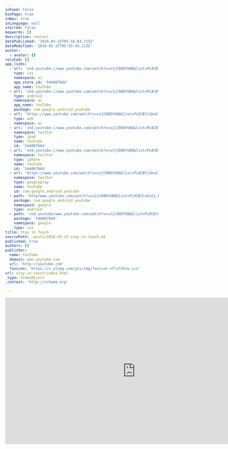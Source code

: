 ```yaml
---
inFeed: false
hasPage: true
inNav: true
inLanguage: null
starred: false
keywords: []
description: contact
datePublished: '2016-03-25T05:56:03.715Z'
dateModified: '2016-03-25T05:55:34.113Z'
author:
  - avatar: {}
related: []
app_links:
  - url: 'vnd.youtube://www.youtube.com/watch?v=uJjC08DYkBQ&list=PL8CBlCahuS1_RjqJLw3opqk8iCYgCa7XV&index=3&feature=applinks'
    type: ios
    namespace: ai
    app_store_id: '544007664'
    app_name: YouTube
  - url: 'vnd.youtube://www.youtube.com/watch?v=uJjC08DYkBQ&list=PL8CBlCahuS1_RjqJLw3opqk8iCYgCa7XV&index=3&feature=applinks'
    type: android
    namespace: ai
    app_name: YouTube
    package: com.google.android.youtube
  - url: 'https://www.youtube.com/watch?v=uJjC08DYkBQ&list=PL8CBlCahuS1_RjqJLw3opqk8iCYgCa7XV&index=3&feature=applinks'
    type: web
    namespace: ai
  - url: 'vnd.youtube://www.youtube.com/watch?v=uJjC08DYkBQ&list=PL8CBlCahuS1_RjqJLw3opqk8iCYgCa7XV&index=3&feature=applinks'
    namespace: twitter
    type: ipad
    name: YouTube
    id: '544007664'
  - url: 'vnd.youtube://www.youtube.com/watch?v=uJjC08DYkBQ&list=PL8CBlCahuS1_RjqJLw3opqk8iCYgCa7XV&index=3&feature=applinks'
    namespace: twitter
    type: iphone
    name: YouTube
    id: '544007664'
  - url: 'https://www.youtube.com/watch?v=uJjC08DYkBQ&list=PL8CBlCahuS1_RjqJLw3opqk8iCYgCa7XV&index=3'
    namespace: twitter
    type: googleplay
    name: YouTube
    id: com.google.android.youtube
  - path: 'http/www.youtube.com/watch?v=uJjC08DYkBQ&list=PL8CBlCahuS1_RjqJLw3opqk8iCYgCa7XV&index=3'
    package: com.google.android.youtube
    namespace: google
    type: android
  - path: 'vnd.youtube/www.youtube.com/watch?v=uJjC08DYkBQ&list=PL8CBlCahuS1_RjqJLw3opqk8iCYgCa7XV&index=3'
    package: '544007664'
    namespace: google
    type: ios
title: Stay in Touch
sourcePath: _posts/2016-03-23-stay-in-touch.md
published: true
authors: []
publisher:
  name: YouTube
  domain: www.youtube.com
  url: 'http://youtube.com'
  favicon: 'https://s.ytimg.com/yts/img/favicon-vflz7uhzw.ico'
url: stay-in-touch/index.html
_type: VideoObject
_context: 'http://schema.org'

---
```

<iframe src="https://cdn.embedly.com/widgets/media.html?src=http%3A%2F%2Fwww.youtube.com%2Fembed%2FuJjC08DYkBQ&amp;url=https%3A%2F%2Fwww.youtube.com%2Fwatch%3Fv%3DuJjC08DYkBQ%26list%3DPL8CBlCahuS1_RjqJLw3opqk8iCYgCa7XV%26index%3D3&amp;image=http%3A%2F%2Fi.ytimg.com%2Fvi%2FuJjC08DYkBQ%2Fhqdefault.jpg&amp;key=b7d04c9b404c499eba89ee7072e1c4f7&amp;type=text%2Fhtml&amp;schema=youtube" width="854" height="480" scrolling="no" frameborder="0" allowfullscreen="allowfullscreen" style=""></iframe>
